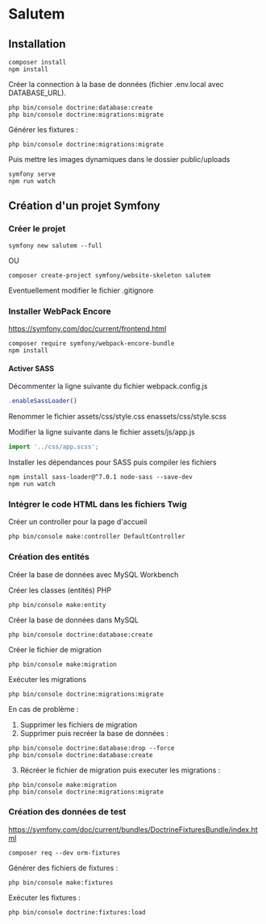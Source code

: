# Salutem

## Installation

```shell
composer install
npm install
```

Créer la connection à la base de données (fichier .env.local avec DATABASE_URL).

```shell
php bin/console doctrine:database:create
php bin/console doctrine:migrations:migrate
```

Générer les fixtures :

```shell
php bin/console doctrine:migrations:migrate
```

Puis mettre les images dynamiques dans le dossier public/uploads

```shell
symfony serve
npm run watch
```

## Création d'un projet Symfony

### Créer le projet

```shell
symfony new salutem --full
```

OU

```shell
composer create-project symfony/website-skeleton salutem
```

Eventuellement modifier le fichier .gitignore

### Installer WebPack Encore

https://symfony.com/doc/current/frontend.html

```shell
composer require symfony/webpack-encore-bundle
npm install
```

#### Activer SASS

Décommenter la ligne suivante du fichier webpack.config.js

```javascript
.enableSassLoader()
```

Renommer le fichier assets/css/style.css enassets/css/style.scss

Modifier la ligne suivante dans le fichier assets/js/app.js

```javascript
import '../css/app.scss';
```

Installer les dépendances pour SASS puis compiler les fichiers

```shell
npm install sass-loader@^7.0.1 node-sass --save-dev
npm run watch
```

### Intégrer le code HTML dans les fichiers Twig

Créer un controller pour la page d'accueil

```shell
php bin/console make:controller DefaultController
```

### Création des entités

Créer la base de données avec MySQL Workbench

Créer les classes (entités) PHP

```shell
php bin/console make:entity
```

Créer la base de données dans MySQL

```shell
php bin/console doctrine:database:create
```

Créer le fichier de migration

```shell
php bin/console make:migration
```

Exécuter les migrations

```shell
php bin/console doctrine:migrations:migrate
```

En cas de problème :
1. Supprimer les fichiers de migration
2. Supprimer puis recréer la base de données :
```shell
php bin/console doctrine:database:drop --force
php bin/console doctrine:database:create
```
3. Récréer le fichier de migration puis executer les migrations :
```shell
php bin/console make:migration
php bin/console doctrine:migrations:migrate
```

### Création des données de test

https://symfony.com/doc/current/bundles/DoctrineFixturesBundle/index.html

```shell
composer req --dev orm-fixtures
```

Générer des fichiers de fixtures :

```shell
php bin/console make:fixtures
```

Exécuter les fixtures :

```shell
php bin/console doctrine:fixtures:load
```